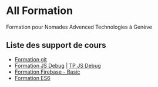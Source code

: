 # All Formation
Formation pour Nomades Advenced Technologies à Genève

## Liste des support de cours

- [Formation git](https://fazionico.github.io/all-formation/slides-git-formation.html#/)
- [Formation JS Debug](https://fazionico.github.io/all-formation/slides-debug-outil-dev.html#/) | [TP JS Debug](https://fazionico.github.io/all-formation/tp/demo-devtools/tp-debug-outil-dev.html)
- [Formation Firebase - Basic](https://fazionico.github.io/all-formation/slides-firebase-basic.html#/)
- [Formation ES6](https://fazionico.github.io/all-formation/slides-formation-es6.html#/)
